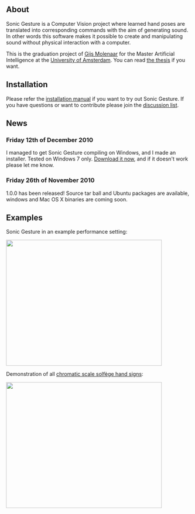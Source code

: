 ## About ##
Sonic Gesture is a Computer Vision project where learned hand poses are translated into corresponding commands with the aim of generating sound. In other words this software makes it possible to create and manipulating sound without physical interaction with a computer.

This is the graduation project of [Gijs Molenaar](http://gijs.pythonic.nl) for the Master Artificial Intelligence at the [University of Amsterdam](http://www.uva.nl). You can read [the thesis](http://sonic-gesture.googlecode.com/svn/trunk/thesis/thesis-small.pdf) if you want.

## Installation ##
Please refer the [installation manual](Installation.md) if you want to try out Sonic Gesture. If you have questions or want to contribute please join the [discussion list](http://groups.google.com/group/sonic-gesture).

## News ##

### Friday 12th of December 2010 ###
I managed to get Sonic Gesture compiling on Windows, and I made an installer. Tested on Windows 7 only. [Download it now](http://code.google.com/p/sonic-gesture/downloads/detail?name=sonicgesture-1.0.0.exe), and if it doesn't work please let me know.

### Friday 26th of November 2010 ###
1.0.0 has been released! Source tar ball and Ubuntu packages are available, windows and Mac OS X binaries are coming soon.


## Examples ##
Sonic Gesture in an example performance setting:

<a href='http://www.youtube.com/watch?feature=player_embedded&v=GbB5jZm3ROw' target='_blank'><img src='http://img.youtube.com/vi/GbB5jZm3ROw/0.jpg' width='425' height=344 /></a>

Demonstration of all [chromatic scale solfège hand signs](http://www.music.vt.edu/musicdictionary/appendix/scales/solmization/syllables.html):

<a href='http://www.youtube.com/watch?feature=player_embedded&v=scUl1haoOfk' target='_blank'><img src='http://img.youtube.com/vi/scUl1haoOfk/0.jpg' width='425' height=344 /></a>
